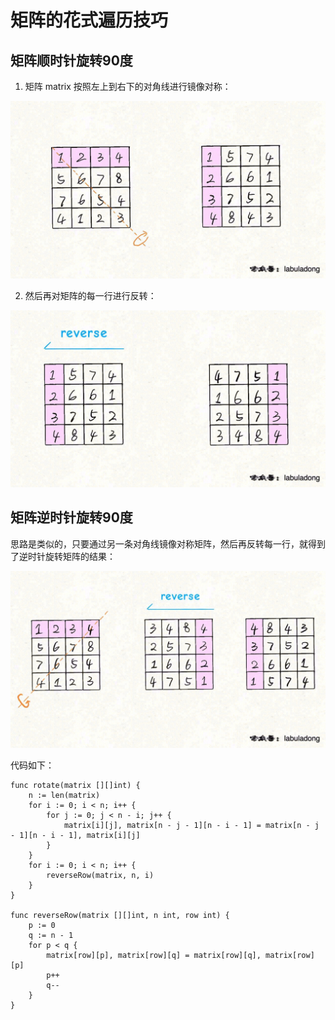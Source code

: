 # 矩阵的花式遍历技巧

## 矩阵顺时针旋转90度

1. 矩阵 matrix 按照左上到右下的对角线进行镜像对称：

![](imgs/2.jpeg)

2. 然后再对矩阵的每一行进行反转：

![](imgs/3.jpeg)

## 矩阵逆时针旋转90度

思路是类似的，只要通过另一条对角线镜像对称矩阵，然后再反转每一行，就得到了逆时针旋转矩阵的结果：

![](imgs/5.jpeg)

代码如下：

```
func rotate(matrix [][]int) {
	n := len(matrix)
	for i := 0; i < n; i++ {
		for j := 0; j < n - i; j++ {
			matrix[i][j], matrix[n - j - 1][n - i - 1] = matrix[n - j - 1][n - i - 1], matrix[i][j]
		}
	}
	for i := 0; i < n; i++ {
		reverseRow(matrix, n, i)
	}
}

func reverseRow(matrix [][]int, n int, row int) {
	p := 0
	q := n - 1
	for p < q {
		matrix[row][p], matrix[row][q] = matrix[row][q], matrix[row][p]
		p++
		q--
	}
}
```